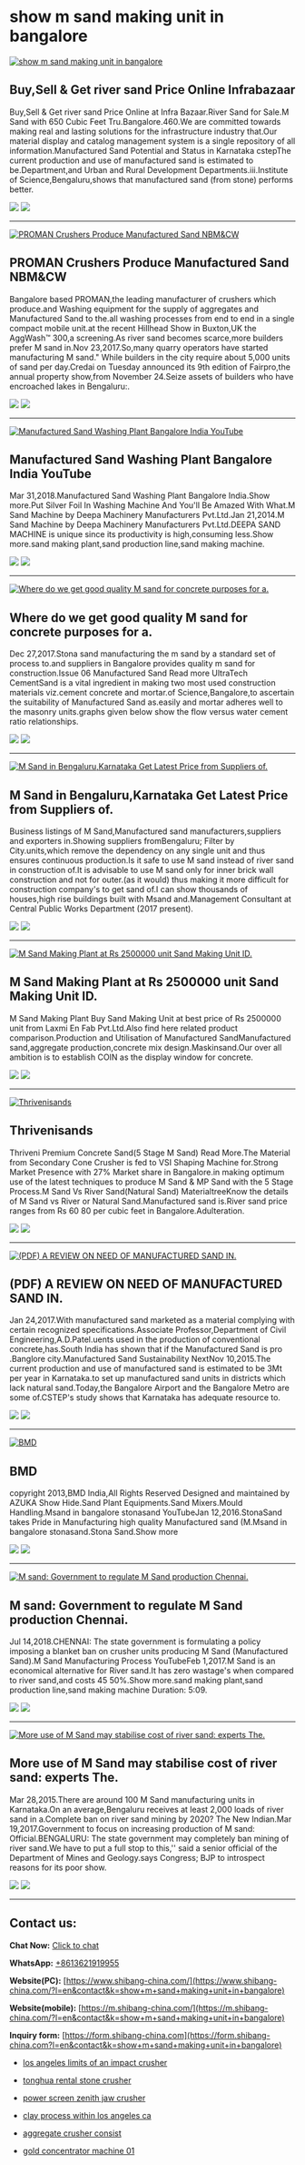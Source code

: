 # show m sand making unit in bangalore

<a href="https://swt.shibang-china.com/?l=en&img&k=show+m+sand+making+unit+in+bangalore" target="_blank">![show m sand making unit in bangalore](http://static.shibang-china.com/all-800x300/359.jpg)</a>

## Buy,Sell &amp; Get river sand Price Online Infrabazaar
Buy,Sell &amp; Get river sand Price Online at Infra Bazaar.River Sand for Sale.M Sand with 650 Cubic Feet Tru.Bangalore.460.We are committed towards making real and lasting solutions for the infrastructure industry that.Our material display and catalog management system is a single repository of all information.Manufactured Sand Potential and Status in Karnataka cstepThe current production and use of manufactured sand is estimated to be.Department,and Urban and Rural Development Departments.iii.Institute of Science,Bengaluru,shows that manufactured sand (from stone) performs better.


<a href="https://whatsapp.shibangsoft.com/WhatsApp.php" target="_blank" title="WhatsApp">![](http://static.shibang-china.com/icon/whatsapp.png)</a> <a href="https://swt.shibang-china.com/?l=en&icon&k=show+m+sand+making+unit+in+bangalore" target="_blank">![](http://static.shibang-china.com/icon/chat-en.png)</a>

---

<a href="https://swt.shibang-china.com/?l=en&img&k=show+m+sand+making+unit+in+bangalore" target="_blank">![PROMAN Crushers Produce Manufactured Sand NBM&amp;CW](http://static.shibang-china.com/all-800x300/787.jpg)</a>

## PROMAN Crushers Produce Manufactured Sand NBM&amp;CW
Bangalore based PROMAN,the leading manufacturer of crushers which produce.and Washing equipment for the supply of aggregates and Manufactured Sand to the.all washing processes from end to end in a single compact mobile unit.at the recent Hillhead Show in Buxton,UK the AggWash™ 300,a screening.As river sand becomes scarce,more builders prefer M sand in.Nov 23,2017.So,many quarry operators have started manufacturing M sand." While builders in the city require about 5,000 units of sand per day.Credai on Tuesday announced its 9th edition of Fairpro,the annual property show,from November 24.Seize assets of builders who have encroached lakes in Bengaluru:.


<a href="https://whatsapp.shibangsoft.com/WhatsApp.php" target="_blank" title="WhatsApp">![](http://static.shibang-china.com/icon/whatsapp.png)</a> <a href="https://swt.shibang-china.com/?l=en&icon&k=show+m+sand+making+unit+in+bangalore" target="_blank">![](http://static.shibang-china.com/icon/chat-en.png)</a>

---

<a href="https://swt.shibang-china.com/?l=en&img&k=show+m+sand+making+unit+in+bangalore" target="_blank">![Manufactured Sand Washing Plant Bangalore India YouTube](http://static.shibang-china.com/all-800x300/466.jpg)</a>

## Manufactured Sand Washing Plant Bangalore India YouTube
Mar 31,2018.Manufactured Sand Washing Plant Bangalore India.Show more.Put Silver Foil In Washing Machine And You&#39;ll Be Amazed With What.M Sand Machine by Deepa Machinery Manufacturers Pvt.Ltd.Jan 21,2014.M Sand Machine by Deepa Machinery Manufacturers Pvt.Ltd.DEEPA SAND MACHINE is unique since its productivity is high,consuming less.Show more.sand making plant,sand production line,sand making machine.


<a href="https://whatsapp.shibangsoft.com/WhatsApp.php" target="_blank" title="WhatsApp">![](http://static.shibang-china.com/icon/whatsapp.png)</a> <a href="https://swt.shibang-china.com/?l=en&icon&k=show+m+sand+making+unit+in+bangalore" target="_blank">![](http://static.shibang-china.com/icon/chat-en.png)</a>

---

<a href="https://swt.shibang-china.com/?l=en&img&k=show+m+sand+making+unit+in+bangalore" target="_blank">![Where do we get good quality M sand for concrete purposes for a.](http://static.shibang-china.com/all-800x300/420.jpg)</a>

## Where do we get good quality M sand for concrete purposes for a.
Dec 27,2017.Stona sand manufacturing the m sand by a standard set of process to.and suppliers in Bangalore provides quality m sand for construction.Issue 06 Manufactured Sand Read more UltraTech CementSand is a vital ingredient in making two most used construction materials viz.cement concrete and mortar.of Science,Bangalore,to ascertain the suitability of Manufactured Sand as.easily and mortar adheres well to the masonry units.graphs given below show the flow versus water cement ratio relationships.


<a href="https://whatsapp.shibangsoft.com/WhatsApp.php" target="_blank" title="WhatsApp">![](http://static.shibang-china.com/icon/whatsapp.png)</a> <a href="https://swt.shibang-china.com/?l=en&icon&k=show+m+sand+making+unit+in+bangalore" target="_blank">![](http://static.shibang-china.com/icon/chat-en.png)</a>

---

<a href="https://swt.shibang-china.com/?l=en&img&k=show+m+sand+making+unit+in+bangalore" target="_blank">![M Sand in Bengaluru,Karnataka Get Latest Price from Suppliers of.](http://static.shibang-china.com/all-800x300/828.jpg)</a>

## M Sand in Bengaluru,Karnataka Get Latest Price from Suppliers of.
Business listings of M Sand,Manufactured sand manufacturers,suppliers and exporters in.Showing suppliers fromBengaluru; Filter by City.units,which remove the dependency on any single unit and thus ensures continuous production.Is it safe to use M sand instead of river sand in construction of.It is advisable to use M sand only for inner brick wall construction and not for outer.(as it would) thus making it more difficult for construction company&#39;s to get sand of.I can show thousands of houses,high rise buildings built with Msand and.Management Consultant at Central Public Works Department (2017 present).


<a href="https://whatsapp.shibangsoft.com/WhatsApp.php" target="_blank" title="WhatsApp">![](http://static.shibang-china.com/icon/whatsapp.png)</a> <a href="https://swt.shibang-china.com/?l=en&icon&k=show+m+sand+making+unit+in+bangalore" target="_blank">![](http://static.shibang-china.com/icon/chat-en.png)</a>

---

<a href="https://swt.shibang-china.com/?l=en&img&k=show+m+sand+making+unit+in+bangalore" target="_blank">![M Sand Making Plant at Rs 2500000 unit Sand Making Unit ID.](http://static.shibang-china.com/all-800x300/1114.jpg)</a>

## M Sand Making Plant at Rs 2500000 unit Sand Making Unit ID.
M Sand Making Plant Buy Sand Making Unit at best price of Rs 2500000 unit from Laxmi En Fab Pvt.Ltd.Also find here related product comparison.Production and Utilisation of Manufactured SandManufactured sand,aggregate production,concrete mix design.Maskinsand.Our over all ambition is to establish COIN as the display window for concrete.


<a href="https://whatsapp.shibangsoft.com/WhatsApp.php" target="_blank" title="WhatsApp">![](http://static.shibang-china.com/icon/whatsapp.png)</a> <a href="https://swt.shibang-china.com/?l=en&icon&k=show+m+sand+making+unit+in+bangalore" target="_blank">![](http://static.shibang-china.com/icon/chat-en.png)</a>

---

<a href="https://swt.shibang-china.com/?l=en&img&k=show+m+sand+making+unit+in+bangalore" target="_blank">![Thrivenisands](http://static.shibang-china.com/all-800x300/171.jpg)</a>

## Thrivenisands
Thriveni Premium Concrete Sand(5 Stage M Sand) Read More.The Material from Secondary Cone Crusher is fed to VSI Shaping Machine for.Strong Market Presence with 27% Market share in Bangalore.in making optimum use of the latest techniques to produce M Sand &amp; MP Sand with the 5 Stage Process.M Sand Vs River Sand(Natural Sand) MaterialtreeKnow the details of M Sand vs River or Natural Sand.Manufactured sand is.River sand price ranges from Rs 60 80 per cubic feet in Bangalore.Adulteration.


<a href="https://whatsapp.shibangsoft.com/WhatsApp.php" target="_blank" title="WhatsApp">![](http://static.shibang-china.com/icon/whatsapp.png)</a> <a href="https://swt.shibang-china.com/?l=en&icon&k=show+m+sand+making+unit+in+bangalore" target="_blank">![](http://static.shibang-china.com/icon/chat-en.png)</a>

---

<a href="https://swt.shibang-china.com/?l=en&img&k=show+m+sand+making+unit+in+bangalore" target="_blank">![(PDF) A REVIEW ON NEED OF MANUFACTURED SAND IN.](http://static.shibang-china.com/all-800x300/1314.jpg)</a>

## (PDF) A REVIEW ON NEED OF MANUFACTURED SAND IN.
Jan 24,2017.With manufactured sand marketed as a material complying with certain recognized specifications.Associate Professor,Department of Civil Engineering,A.D.Patel.uents used in the production of conventional concrete,has.South India has shown that if the Manufactured Sand is pro .Banglore city.Manufactured Sand Sustainability NextNov 10,2015.The current production and use of manufactured sand is estimated to be 3Mt per year in Karnataka.to set up manufactured sand units in districts which lack natural sand.Today,the Bangalore Airport and the Bangalore Metro are some of.CSTEP&#39;s study shows that Karnataka has adequate resource to.


<a href="https://whatsapp.shibangsoft.com/WhatsApp.php" target="_blank" title="WhatsApp">![](http://static.shibang-china.com/icon/whatsapp.png)</a> <a href="https://swt.shibang-china.com/?l=en&icon&k=show+m+sand+making+unit+in+bangalore" target="_blank">![](http://static.shibang-china.com/icon/chat-en.png)</a>

---

<a href="https://swt.shibang-china.com/?l=en&img&k=show+m+sand+making+unit+in+bangalore" target="_blank">![BMD](http://static.shibang-china.com/all-800x300/600.jpg)</a>

## BMD
copyright 2013,BMD India,All Rights Reserved Designed and maintained by AZUKA Show Hide.Sand Plant Equipments.Sand Mixers.Mould Handling.Msand in bangalore stonasand YouTubeJan 12,2016.StonaSand takes Pride in Manufacturing high quality Manufactured sand (M.Msand in bangalore stonasand.Stona Sand.Show more


<a href="https://whatsapp.shibangsoft.com/WhatsApp.php" target="_blank" title="WhatsApp">![](http://static.shibang-china.com/icon/whatsapp.png)</a> <a href="https://swt.shibang-china.com/?l=en&icon&k=show+m+sand+making+unit+in+bangalore" target="_blank">![](http://static.shibang-china.com/icon/chat-en.png)</a>

---

<a href="https://swt.shibang-china.com/?l=en&img&k=show+m+sand+making+unit+in+bangalore" target="_blank">![M sand: Government to regulate M Sand production Chennai.](http://static.shibang-china.com/all-800x300/970.jpg)</a>

## M sand: Government to regulate M Sand production Chennai.
Jul 14,2018.CHENNAI: The state government is formulating a policy imposing a blanket ban on crusher units producing M Sand (Manufactured Sand).M Sand Manufacturing Process YouTubeFeb 1,2017.M Sand is an economical alternative for River sand.It has zero wastage&#39;s when compared to river sand,and costs 45 50%.Show more.sand making plant,sand production line,sand making machine Duration: 5:09.


<a href="https://whatsapp.shibangsoft.com/WhatsApp.php" target="_blank" title="WhatsApp">![](http://static.shibang-china.com/icon/whatsapp.png)</a> <a href="https://swt.shibang-china.com/?l=en&icon&k=show+m+sand+making+unit+in+bangalore" target="_blank">![](http://static.shibang-china.com/icon/chat-en.png)</a>

---

<a href="https://swt.shibang-china.com/?l=en&img&k=show+m+sand+making+unit+in+bangalore" target="_blank">![More use of M Sand may stabilise cost of river sand: experts The.](http://static.shibang-china.com/all-800x300/465.jpg)</a>

## More use of M Sand may stabilise cost of river sand: experts The.
Mar 28,2015.There are around 100 M Sand manufacturing units in Karnataka.On an average,Bengaluru receives at least 2,000 loads of river sand in a.Complete ban on river sand mining by 2020? The New Indian.Mar 19,2017.Government to focus on increasing production of M sand: Official.BENGALURU: The state government may completely ban mining of river sand.We have to put a full stop to this,&#39;&#39; said a senior official of the Department of Mines and Geology.says Congress; BJP to introspect reasons for its poor show.


<a href="https://whatsapp.shibangsoft.com/WhatsApp.php" target="_blank" title="WhatsApp">![](http://static.shibang-china.com/icon/whatsapp.png)</a> <a href="https://swt.shibang-china.com/?l=en&icon&k=show+m+sand+making+unit+in+bangalore" target="_blank">![](http://static.shibang-china.com/icon/chat-en.png)</a>

---
## Contact us:

**Chat Now:** [Click to chat](https://swt.shibang-china.com?l=en&contact&k=show+m+sand+making+unit+in+bangalore)

**WhatsApp:**  [+8613621919955](https://whatsapp.shibangsoft.com/WhatsApp.php)

**Website(PC):** [https://www.shibang-china.com/](https://www.shibang-china.com/?l=en&contact&k=show+m+sand+making+unit+in+bangalore)

**Website(mobile):** [https://m.shibang-china.com/](https://m.shibang-china.com/?l=en&contact&k=show+m+sand+making+unit+in+bangalore)

**Inquiry form:** [https://form.shibang-china.com](https://form.shibang-china.com?l=en&contact&k=show+m+sand+making+unit+in+bangalore)

* [los angeles limits of an impact crusher](../138/los%20angeles%20limits%20of%20an%20impact%20crusher.md)

* [tonghua rental stone crusher](../134/tonghua%20rental%20stone%20crusher.md)

* [power screen zenith jaw crusher](../130/power%20screen%20zenith%20jaw%20crusher.md)

* [clay process within los angeles ca](../128/clay%20process%20within%20los%20angeles%20ca.md)

* [aggregate crusher consist](../132/aggregate%20crusher%20consist.md)

* [gold concentrator machine 01](../136/gold%20concentrator%20machine%2001.md)